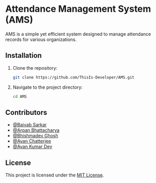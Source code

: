 # Attendance Management System (AMS)

AMS is a simple yet efficient system designed to manage attendance records for various organizations. 

## Installation
1. Clone the repository:
   ```bash
   git clone https://github.com/ThisIs-Developer/AMS.git
   ```
2. Navigate to the project directory:
   ```bash
   cd AMS
   ```

## Contributors
 * [@Baivab Sarkar](https://github.com/ThisIs-Developer)
 * [@Arpan Bhattacharya](https://github.com/Arpan550)
 * [@Bhishmadev Ghosh](https://github.com/bhishma620)
 * [@Ayan Chatterjee](https://github.com/Ayan123C)
 * [@Ayan Kumar Dey](https://github.com/AyanKumarDey)

## License
This project is licensed under the [MIT License](https://github.com/ThisIs-Developer/AMS/blob/main/LICENSE).